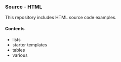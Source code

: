 ### Source - HTML

This repository includes HTML source code examples.

#### Contents
* lists
* starter templates
* tables
* various
